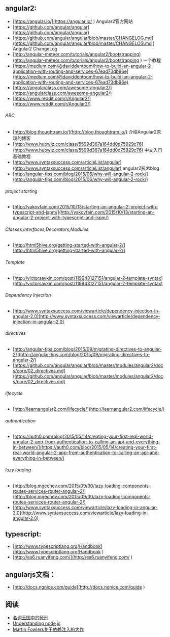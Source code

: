 ## angular2:

* [https://angular.io/](https://angular.io/ ) Angular2官方网站
* [https://github.com/angular/angular](https://github.com/angular/angular) 
* [https://github.com/angular/angular/blob/master/CHANGELOG.md](https://github.com/angular/angular/blob/master/CHANGELOG.md ) Angular2 ChangeLog
* [http://angular-meteor.com/tutorials/angular2/bootstrapping](http://angular-meteor.com/tutorials/angular2/bootstrapping ) 一个教程
* [https://medium.com/@daviddentoom/how-to-build-an-angular-2-application-with-routing-and-services-67ead73db96e](https://medium.com/@daviddentoom/how-to-build-an-angular-2-application-with-routing-and-services-67ead73db96e)
* [https://angularclass.com/awesome-angular2/](https://angularclass.com/awesome-angular2/)
* [https://www.reddit.com/r/Angular2/](https://www.reddit.com/r/Angular2/)

###### ABC

* [http://blog.thoughtram.io/](http://blog.thoughtram.io/) 介绍Angular2原理的博客
* [http://www.hubwiz.com/class/5599d367a164dd0d75929c76](http://www.hubwiz.com/class/5599d367a164dd0d75929c76) 中文入门基础教程
* [http://www.syntaxsuccess.com/articleList/angular](http://www.syntaxsuccess.com/articleList/angular) angular2技术blog
* [http://angular-tips.com/blog/2015/06/why-will-angular-2-rock/](http://angular-tips.com/blog/2015/06/why-will-angular-2-rock/)

###### project starting

* [http://yakovfain.com/2015/10/13/starting-an-angular-2-project-with-typescript-and-jspm/](http://yakovfain.com/2015/10/13/starting-an-angular-2-project-with-typescript-and-jspm/)

###### Classes,Interfaces,Decorators,Modules

* [http://html5hive.org/getting-started-with-angular-2/](http://html5hive.org/getting-started-with-angular-2/)

###### Template

* [http://victorsavkin.com/post/119943127151/angular-2-template-syntax](http://victorsavkin.com/post/119943127151/angular-2-template-syntax)

###### Dependency Injection

* [http://www.syntaxsuccess.com/viewarticle/dependency-injection-in-angular-2.0](http://www.syntaxsuccess.com/viewarticle/dependency-injection-in-angular-2.0)

###### directives

* [http://angular-tips.com/blog/2015/09/migrating-directives-to-angular-2/](http://angular-tips.com/blog/2015/09/migrating-directives-to-angular-2/)
* [https://github.com/angular/angular/blob/master/modules/angular2/docs/core/02_directives.md](https://github.com/angular/angular/blob/master/modules/angular2/docs/core/02_directives.md)

###### lifecycle

* [http://learnangular2.com/lifecycle/](http://learnangular2.com/lifecycle/)

###### authentication 

* [https://auth0.com/blog/2015/05/14/creating-your-first-real-world-angular-2-app-from-authentication-to-calling-an-api-and-everything-in-between/](https://auth0.com/blog/2015/05/14/creating-your-first-real-world-angular-2-app-from-authentication-to-calling-an-api-and-everything-in-between/)

###### lazy loading

* [http://blog.mgechev.com/2015/09/30/lazy-loading-components-routes-services-router-angular-2/](http://blog.mgechev.com/2015/09/30/lazy-loading-components-routes-services-router-angular-2/)
* [http://www.syntaxsuccess.com/viewarticle/lazy-loading-in-angular-2.0](http://www.syntaxsuccess.com/viewarticle/lazy-loading-in-angular-2.0)

## typescript:

* [http://www.typescriptlang.org/Handbook](http://www.typescriptlang.org/Handbook )
* [http://es6.ruanyifeng.com/](http://es6.ruanyifeng.com/ )

## angularjs文档：

* [http://docs.ngnice.com/guide](http://docs.ngnice.com/guide )

## 阅读

* [名词王国中的死刑](http://steve-yegge.blogspot.com/2006/03/execution-in-kingdom-of-nouns.html )
* [Understanding node.js](http://debuggable.com/posts/understanding-node-js:4bd98440-45e4-4a9a-8ef7-0f7ecbdd56cb )
* [Martin Fowlers关于依赖注入的大作](http://martinfowler.com/articles/injection.html )


